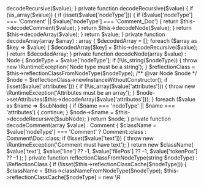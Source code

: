 <?php declare(strict_types=1);

namespace PhpParser;

class JsonDecoder
{
    /** @var \ReflectionClass[] Node type to reflection class map */
    private $reflectionClassCache;

    public function decode(string $json) {
        $value = json_decode($json, true);
        if (json_last_error()) {
            throw new \RuntimeException('JSON decoding error: ' . json_last_error_msg());
        }

        return $this->decodeRecursive($value);
    }

    private function decodeRecursive($value) {
        if (\is_array($value)) {
            if (isset($value['nodeType'])) {
                if ($value['nodeType'] === 'Comment' || $value['nodeType'] === 'Comment_Doc') {
                    return $this->decodeComment($value);
                }
                return $this->decodeNode($value);
            }
            return $this->decodeArray($value);
        }
        return $value;
    }

    private function decodeArray(array $array) : array {
        $decodedArray = [];
        foreach ($array as $key => $value) {
            $decodedArray[$key] = $this->decodeRecursive($value);
        }
        return $decodedArray;
    }

    private function decodeNode(array $value) : Node {
        $nodeType = $value['nodeType'];
        if (!\is_string($nodeType)) {
            throw new \RuntimeException('Node type must be a string');
        }

        $reflectionClass = $this->reflectionClassFromNodeType($nodeType);
        /** @var Node $node */
        $node = $reflectionClass->newInstanceWithoutConstructor();

        if (isset($value['attributes'])) {
            if (!\is_array($value['attributes'])) {
                throw new \RuntimeException('Attributes must be an array');
            }

            $node->setAttributes($this->decodeArray($value['attributes']));
        }

        foreach ($value as $name => $subNode) {
            if ($name === 'nodeType' || $name === 'attributes') {
                continue;
            }

            $node->$name = $this->decodeRecursive($subNode);
        }

        return $node;
    }

    private function decodeComment(array $value) : Comment {
        $className = $value['nodeType'] === 'Comment' ? Comment::class : Comment\Doc::class;
        if (!isset($value['text'])) {
            throw new \RuntimeException('Comment must have text');
        }

        return new $className(
            $value['text'], $value['line'] ?? -1, $value['filePos'] ?? -1, $value['tokenPos'] ?? -1
        );
    }

    private function reflectionClassFromNodeType(string $nodeType) : \ReflectionClass {
        if (!isset($this->reflectionClassCache[$nodeType])) {
            $className = $this->classNameFromNodeType($nodeType);
            $this->reflectionClassCache[$nodeType] = new \R
